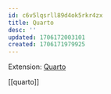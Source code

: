 ```yaml
---
id: c6v5lqsrll89d4ok5rkr4zx
title: Quarto
desc: ''
updated: 1706172003101
created: 1706171979925
---
```


Extension: [Quarto](https://github.com/quarto-dev/quarto/blob/main/apps/vscode/README.md)

[[quarto]]
